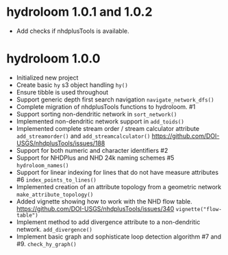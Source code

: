 hydroloom 1.0.1 and 1.0.2
==========

- Add checks if nhdplusTools is available.

hydroloom 1.0.0
==========

- Initialized new project
- Create basic `hy` s3 object handling `hy()`
- Ensure tibble is used throughout
- Support generic depth first search navigation `navigate_network_dfs()`
- Complete migration of nhdplusTools functions to hydroloom. #1
- Support sorting non-dendritic network in `sort_network()`
- Implemented non-dendritic network support in `add_toids()`
- Implemented complete stream order / stream calculator attribute `add_streamorder()` and `add_streamcalculator()` https://github.com/DOI-USGS/nhdplusTools/issues/188
- Support for both numeric and character identifiers #2
- Support for NHDPlus and NHD 24k naming schemes #5 `hydroloom_names()`
- Support for linear indexing for lines that do not have measure attributes #6 `index_points_to_lines()`
- Implemented creation of an attribute topology from a geometric network `make_attribute_topology()`
- Added vignette showing how to work with the NHD flow table. https://github.com/DOI-USGS/nhdplusTools/issues/340 `vignette("flow-table")`
- Implement method to add divergence attribute to a non-dendritic network. `add_divergence()`
- Implement basic graph and sophisticate loop detection algorithm #7 and #9. `check_hy_graph()`
